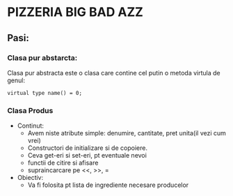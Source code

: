 # PIZZERIA BIG BAD AZZ

## Pasi:

### Clasa pur abstarcta:
   Clasa pur abstracta este o clasa care contine cel putin o metoda virtula de genul:  
   ```
   virtual type name() = 0;
   ```
### Clasa Produs
* Continut:
  * Avem niste atribute simple: denumire, cantitate, pret unita(il vezi cum vrei)
  * Constructori de initializare si de copoiere.
  * Ceva get-eri si set-eri, pt eventuale nevoi
  * functii de citire si afisare
  * supraincarcare pe <<, >>, =
* Obiectiv:
  * Va fi folosita pt lista de ingrediente necesare producelor
